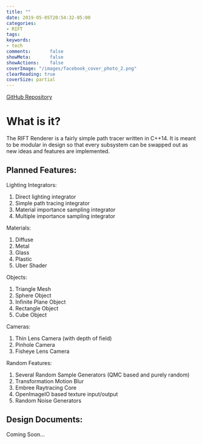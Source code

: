 ```yaml
---
title: ""
date: 2019-05-05T20:54:32-05:00
categories:
- RIFT
tags:
keywords:
- tech
comments:       false
showMeta:       false
showActions:    false
coverImage: "/images/facebook_cover_photo_2.png"
clearReading: true
coverSize: partial
---
```

[GitHub Repository](https://github.com/jdent02/RIFT_Next)
<h1>What is it?</h1>
The RIFT Renderer is a fairly simple path tracer written in C++14.  It is meant to be modular in design so that every subsystem can be swapped out as new ideas and features are implemented.

<h2>Planned Features:</h2>

Lighting Integrators:

1. Direct lighting integrator
2. Simple path tracing integrator
3. Material importance sampling integrator
4. Multiple importance sampling integrator

Materials:

1. Diffuse
2. Metal
3. Glass
4. Plastic
5. Uber Shader

Objects:

1. Triangle Mesh
2. Sphere Object
3. Infinite Plane Object
4. Rectangle Object
5. Cube Object

Cameras:

1. Thin Lens Camera (with depth of field)
2. Pinhole Camera
3. Fisheye Lens Camera

Random Features:

1. Several Random Sample Generators (QMC based and purely random)
2. Transformation Motion Blur
3. Embree Raytracing Core
4. OpenImageIO based texture input/output
5. Random Noise Generators

<h2>Design Documents:</h2>
Coming Soon...